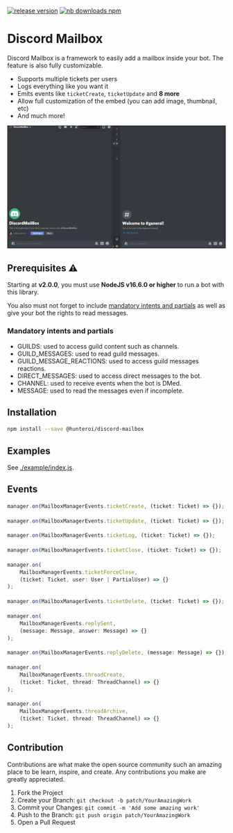 <a href="https://www.npmjs.com/@hunteroi/discord-mailbox"><img src="https://img.shields.io/github/v/release/hunteroi/discord-mailbox?style=for-the-badge" alt="release version"/></a>
<a href="https://www.npmjs.com/@hunteroi/discord-mailbox"><img src="https://img.shields.io/npm/dt/@hunteroi/discord-mailbox?style=for-the-badge" alt="nb downloads npm"/></a>

# Discord Mailbox

Discord Mailbox is a framework to easily add a mailbox inside your bot. The feature is also fully customizable.

- Supports multiple tickets per users
- Logs everything like you want it
- Emits events like `ticketCreate`, `ticketUpdate` and **8 more**
- Allow full customization of the embed (you can add image, thumbnail, etc)
- And much more!

![IMAGE](./assets/example.gif)

## Prerequisites ⚠️

Starting at **v2.0.0**, you must use **NodeJS v16.6.0 or higher** to run a bot with this library.

You also must not forget to include [mandatory intents and partials](#mandatory-intents-and-partials) as well as give your bot the rights to read messages.

### Mandatory intents and partials

- GUILDS: used to access guild content such as channels.
- GUILD_MESSAGES: used to read guild messages.
- GUILD_MESSAGE_REACTIONS: used to access guild messages reactions.
- DIRECT_MESSAGES: used to access direct messages to the bot.
- CHANNEL: used to receive events when the bot is DMed.
- MESSAGE: used to read the messages even if incomplete.

## Installation

```sh
npm install --save @hunteroi/discord-mailbox
```

## Examples

See [./example/index.js](example/index.js).

## Events

```ts
manager.on(MailboxManagerEvents.ticketCreate, (ticket: Ticket) => {});

manager.on(MailboxManagerEvents.ticketUpdate, (ticket: Ticket) => {});

manager.on(MailboxManagerEvents.ticketLog, (ticket: Ticket) => {});

manager.on(MailboxManagerEvents.ticketClose, (ticket: Ticket) => {});

manager.on(
	MailboxManagerEvents.ticketForceClose,
	(ticket: Ticket, user: User | PartialUser) => {}
);

manager.on(MailboxManagerEvents.ticketDelete, (ticket: Ticket) => {});

manager.on(
	MailboxManagerEvents.replySent,
	(message: Message, answer: Message) => {}
);

manager.on(MailboxManagerEvents.replyDelete, (message: Message) => {});

manager.on(
	MailboxManagerEvents.threadCreate,
	(ticket: Ticket, thread: ThreadChannel) => {}
);

manager.on(
	MailboxManagerEvents.threadArchive,
	(ticket: Ticket, thread: ThreadChannel) => {}
);
```

## Contribution

Contributions are what make the open source community such an amazing place to be learn, inspire, and create. Any contributions you make are greatly appreciated.

1. Fork the Project
2. Create your Branch: `git checkout -b patch/YourAmazingWork`
3. Commit your Changes: `git commit -m 'Add some amazing work'`
4. Push to the Branch: `git push origin patch/YourAmazingWork`
5. Open a Pull Request
